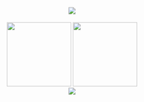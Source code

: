 <!-- <img align="top" src="https://file.gstory.cn/about_banner.jpeg" height=200> -->

<h1 align="center"> <a href="https://gstory.cn/"> <img src="https://readme-typing-svg.herokuapp.com/?lines=Gstory%20|%20每天进步一点点！&center=true&size=27&color=FF6633&font=Fira+Code"> </a> </h1>

<div align="center"> <a><img  src="https://github-readme-stats.vercel.app/api?username=gstory0404&show_icons=true&hide_border=flase&theme=gruvbox&count_private=true" height=150></a>
<a><img  src="https://github-readme-stats.vercel.app/api/top-langs/?username=gstory0404&hide_border=true&theme=tokyonight&layout=compact" height=150></a> </div>

<!-- <div align="center"> <img src="https://github-profile-trophy.vercel.app/?username=gstory0404" /> </div> -->

<div align="center"> <img src="https://github-readme-streak-stats.herokuapp.com/?user=gstory0404" /> </div>







